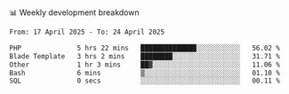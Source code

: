 📊 Weekly development breakdown
<!--START_SECTION:waka-->

```txt
From: 17 April 2025 - To: 24 April 2025

PHP              5 hrs 22 mins   ██████████████░░░░░░░░░░░   56.02 %
Blade Template   3 hrs 2 mins    ████████░░░░░░░░░░░░░░░░░   31.71 %
Other            1 hr 3 mins     ██▓░░░░░░░░░░░░░░░░░░░░░░   11.06 %
Bash             6 mins          ▒░░░░░░░░░░░░░░░░░░░░░░░░   01.10 %
SQL              0 secs          ░░░░░░░░░░░░░░░░░░░░░░░░░   00.11 %
```

<!--END_SECTION:waka-->
